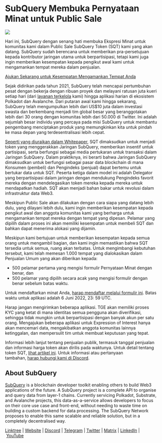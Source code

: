 # SubQuery Membuka Pernyataan Minat untuk Public Sale

![](https://miro.medium.com/max/1400/1*oPs8f6r1427cPwlsE1eyRw.png)

Hari ini, SubQuery dengan senang hati membuka Ekspresi Minat untuk komunitas kami dalam Public Sale SubQuery Token (SQT) kami yang akan datang. SubQuery sudah berencana untuk memberikan pra-persetujuan kepada kontributor jaringan utama untuk berpartisipasi, tetapi kami juga ingin memberikan kesempatan kepada pengikut awal kami untuk mengamankan tempat mereka dalam penjualan.

[Ajukan Sekarang untuk Kesempatan Mengamankan Tempat Anda](https://docs.google.com/forms/d/e/1FAIpQLSc3V_1TrTmBcSxNTuG8xPnPODJkwj5PhWrnlPHlKzcIFk8cqQ/viewform?usp=sf_link)

Sejak didirikan pada tahun 2021, SubQuery telah mencapai pertumbuhan pesat dengan bekerja dengan ribuan proyek dan melayani ratusan juta kueri setiap hari (dari [layanan terkelola](https://subquery.network/managedservices) kami) hingga aplikasi harian di ekosistem Polkadot dan Avalanche. Dari putaran awal kami hingga sekarang, SubQuery telah mengumpulkan lebih dari US$10 juta dalam investasi swasta dan berkembang menjadi tim global besar yang beranggotakan lebih dari 30 orang dengan komunitas lebih dari 50.000 di Twitter. Ini adalah sejumlah besar individu yang percaya pada misi SubQuery untuk membantu pengembang menciptakan produk yang memungkinkan kita untuk pindah ke masa depan yang terdesentralisasi lebih cepat.

[Seperti yang diuraikan dalam Whitepaper](https://static.subquery.network/whitepaper.pdf), SQT dimaksudkan untuk menjadi token yang menggerakkan Jaringan SubQuery, memberikan insentif untuk partisipasi, serta berfungsi sebagai media pertukaran untuk transaksi dalam Jaringan SubQuery. Dalam praktiknya, ini berarti bahwa Jaringan SubQuery dimaksudkan untuk berfungsi sebagai pasar data blockchain di mana Konsumen (pembeli) dan Pengindeks (penjual) dapat bertemu untuk bertukar data untuk SQT. Peserta ketiga dalam model ini adalah Delegator yang berpartisipasi dalam jaringan dengan mendukung Pengindeks favorit mereka dengan mendelegasikan token mereka kepada mereka untuk mendapatkan hadiah. SQT akan menjadi bahan bakar untuk revolusi dalam infrastruktur data Web3.

Meskipun Public Sale akan dilakukan dengan cara siapa yang datang lebih dulu, yang dilayani lebih dulu, kami ingin memberikan kesempatan kepada pengikut awal dan anggota komunitas kami yang berharga untuk mengamankan tempat mereka dengan tempat yang dipesan. Pelamar yang dipilih dalam proses ini akan memiliki kesempatan untuk membeli SQT dan bahkan dapat menerima alokasi yang dijamin.

Meskipun kami bertujuan untuk memberikan kesempatan kepada semua orang untuk mengambil bagian, dan kami ingin memastikan bahwa SQT tersedia untuk semua, ruang akan terbatas. Untuk mengimbangi kebutuhan tersebut, kami telah memesan 1.000 tempat yang dialokasikan dalam Penjualan Umum yang akan diberikan kepada:

- 500 pelamar pertama yang mengisi formulir Pernyataan Minat dengan benar, dan
- 500 pelamar yang dipilih secara acak yang mengisi formulir dengan benar sebelum batas waktu.

Untuk mendaftarkan minat Anda, [harap mendaftar melalui formulir ini](https://docs.google.com/forms/d/e/1FAIpQLSc3V_1TrTmBcSxNTuG8xPnPODJkwj5PhWrnlPHlKzcIFk8cqQ/viewform?usp=sf_link). Batas waktu untuk aplikasi adalah 6 Juni 2022, 23: 59 UTC.

Harap jangan mengirimkan beberapa aplikasi. TGE akan memiliki proses KYC yang ketat di mana identitas semua pengguna akan diverifikasi, sehingga tidak mungkin untuk berpartisipasi dengan banyak akun per satu orang. Mengajukan beberapa aplikasi untuk Expression of Interest hanya akan mencemari data, mengakibatkan anggota komunitas lainnya ketinggalan, dan mempersulit tim untuk membuat keputusan yang tepat.

Informasi lebih lanjut tentang penjualan publik, termasuk tanggal penjualan dan informasi harga token akan dirilis pada waktunya. Untuk detail tentang token SQT, [lihat artikel ini](./20211220-tokenomics.md). Untuk informasi atau pertanyaan tambahan, [harap hubungi kami di Discord](https://discord.com/invite/subquery).

## About SubQuery

[SubQuery](https://subquery.network/) is a blockchain developer toolkit enabling others to build Web3 applications of the future. A SubQuery project is a complete API to organise and query data from layer-1 chains. Currently servicing Polkadot, Substrate, and Avalanche projects, this data-as-a-service allows developers to focus on their core use case and front-end, without needing to waste time on building a custom backend for data processing. The SubQuery Network proposes to enable this same scalable and reliable solution, but in a completely decentralised way.

​​[Linktree](https://linktr.ee/subquerynetwork) | [Website](https://subquery.network/) | [Discord](https://discord.com/invite/78zg8aBSMG) | [Telegram](https://t.me/subquerynetwork) | [Twitter](https://twitter.com/subquerynetwork) | [Matrix](https://matrix.to/#/#subquery:matrix.org) | [LinkedIn](https://www.linkedin.com/company/subquery) | [YouTube](https://www.youtube.com/channel/UCi1a6NUUjegcLHDFLr7CqLw)